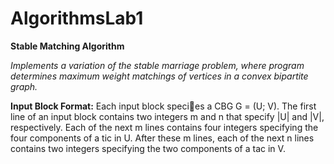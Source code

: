 AlgorithmsLab1
==============

**Stable Matching Algorithm**

*Implements a variation of the stable marriage problem, where program determines
maximum weight matchings of vertices in a convex bipartite graph.*

**Input Block Format:** Each input block species a CBG G = (U; V). The first line of an input block
contains two integers m and n that specify |U| and |V|, respectively. Each of the next m lines contains four
integers specifying the four components of a tic in U. After these m lines, each of the next n lines contains
two integers specifying the two components of a tac in V.
